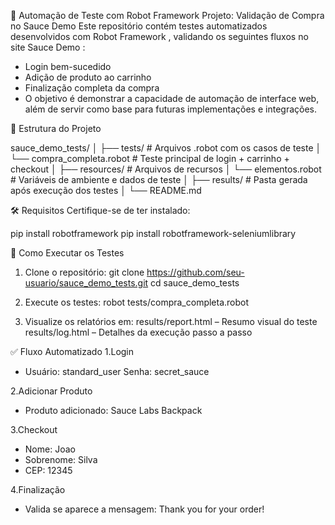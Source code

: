 🧪 Automação de Teste com Robot Framework
Projeto: Validação de Compra no Sauce Demo
Este repositório contém testes automatizados desenvolvidos com Robot Framework , validando os seguintes fluxos no site Sauce Demo :

- Login bem-sucedido
- Adição de produto ao carrinho
- Finalização completa da compra
- O objetivo é demonstrar a capacidade de automação de interface web, além de servir como base para futuras implementações e integrações.


📁 Estrutura do Projeto

sauce_demo_tests/
│
├── tests/                  # Arquivos .robot com os casos de teste
│   └── compra_completa.robot  # Teste principal de login + carrinho + checkout
│
├── resources/              # Arquivos de recursos 
│   └── elementos.robot     # Variáveis de ambiente e dados de teste
│
├── results/                # Pasta gerada após execução dos testes 
│
└── README.md               

🛠️ Requisitos
Certifique-se de ter instalado:

pip install robotframework
pip install robotframework-seleniumlibrary

🧪 Como Executar os Testes
1. Clone o repositório:
git clone https://github.com/seu-usuario/sauce_demo_tests.git 
cd sauce_demo_tests

2. Execute os testes:
robot tests/compra_completa.robot

3. Visualize os relatórios em:
results/report.html – Resumo visual do teste
results/log.html – Detalhes da execução passo a passo


✅ Fluxo Automatizado
1.Login
- Usuário: standard_user
Senha: secret_sauce

2.Adicionar Produto
- Produto adicionado: Sauce Labs Backpack

3.Checkout
- Nome: Joao
- Sobrenome: Silva
- CEP: 12345

4.Finalização
- Valida se aparece a mensagem: Thank you for your order!